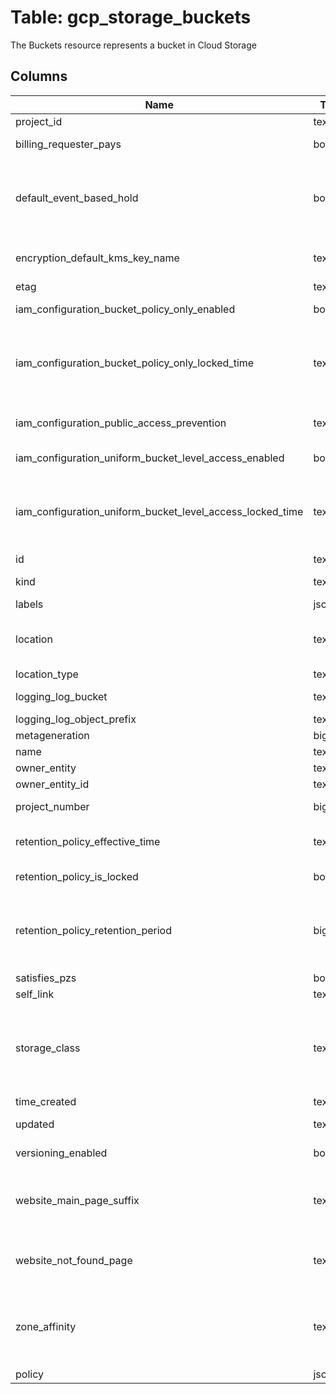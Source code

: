 
# Table: gcp_storage_buckets
The Buckets resource represents a bucket in Cloud Storage
## Columns
| Name        | Type           | Description  |
| ------------- | ------------- | -----  |
|project_id|text|GCP Project Id of the resource|
|billing_requester_pays|boolean|When set to true, Requester Pays is enabled for this bucket|
|default_event_based_hold|boolean|The default value for event-based hold on newly created objects in this bucket Event-based hold is a way to retain objects indefinitely until an event occurs, signified by the hold's release After being released, such objects will be subject to bucket-level retention|
|encryption_default_kms_key_name|text|A Cloud KMS key that will be used to encrypt objects inserted into this bucket, if no encryption method is specified|
|etag|text|HTTP 11 Entity tag for the bucket|
|iam_configuration_bucket_policy_only_enabled|boolean|If set, access is controlled only by bucket-level or above IAM policies|
|iam_configuration_bucket_policy_only_locked_time|text|The deadline for changing iamConfigurationbucketPolicyOnlyenabled from true to false in RFC 3339 format iamConfigurationbucketPolicyOnlyenabled may be changed from true to false until the locked time, after which the field is immutable|
|iam_configuration_public_access_prevention|text|The bucket's Public Access Prevention configuration Currently, 'unspecified' and 'enforced' are supported|
|iam_configuration_uniform_bucket_level_access_enabled|boolean|If set, access is controlled only by bucket-level or above IAM policies|
|iam_configuration_uniform_bucket_level_access_locked_time|text|The deadline for changing iamConfigurationuniformBucketLevelAccessenabled from true to false in RFC 3339  format iamConfigurationuniformBucketLevelAccessenabled may be changed from true to false until the locked time, after which the field is immutable|
|id|text|Original Id of the resource|
|kind|text|The kind of item this is For buckets, this is always storage#bucket|
|labels|jsonb|User-provided labels, in key/value pairs|
|location|text|The location of the bucket Object data for objects in the bucket resides in physical storage within this region Defaults to US See the developer's guide for the authoritative list|
|location_type|text|The type of the bucket location|
|logging_log_bucket|text|The destination bucket where the current bucket's logs should be placed|
|logging_log_object_prefix|text|A prefix for log object names|
|metageneration|bigint|The metadata generation of this bucket|
|name|text|The name of the bucket|
|owner_entity|text|The entity, in the form project-owner-projectId|
|owner_entity_id|text|The ID for the entity|
|project_number|bigint|The project number of the project the bucket belongs to|
|retention_policy_effective_time|text|Server-determined value that indicates the time from which policy was enforced and effective This value is in RFC 3339 format|
|retention_policy_is_locked|boolean|Once locked, an object retention policy cannot be modified|
|retention_policy_retention_period|bigint|The duration in seconds that objects need to be retained Retention duration must be greater than zero and less than 100 years Note that enforcement of retention periods less than a day is not guaranteed Such periods should only be used for testing purposes|
|satisfies_pzs|boolean|Reserved for future use|
|self_link|text|The URI of this bucket|
|storage_class|text|The bucket's default storage class, used whenever no storageClass is specified for a newly-created object This defines how objects in the bucket are stored and determines the SLA and the cost of storage Values include MULTI_REGIONAL, REGIONAL, STANDARD, NEARLINE, COLDLINE, ARCHIVE, and DURABLE_REDUCED_AVAILABILITY|
|time_created|text|The creation time of the bucket in RFC 3339 format|
|updated|text|The modification time of the bucket in RFC 3339 format|
|versioning_enabled|boolean|While set to true, versioning is fully enabled for this bucket|
|website_main_page_suffix|text|If the requested object path is missing, the service will ensure the path has a trailing '/', append this suffix, and attempt to retrieve the resulting object This allows the creation of indexhtml objects to represent directory pages|
|website_not_found_page|text|If the requested object path is missing, and any mainPageSuffix object is missing, if applicable, the service will return the named object from this bucket as the content for a 404 Not Found result|
|zone_affinity|text[]|The zone or zones from which the bucket is intended to use zonal quota Requests for data from outside the specified affinities are still allowed but won't be able to use zonal quota The zone or zones need to be within the bucket location otherwise the requests will fail with a 400 Bad Request response|
|policy|jsonb|Bucket's policy|
